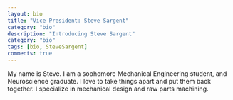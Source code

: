 ```yaml
---
layout: bio
title: "Vice President: Steve Sargent"
category: "bio"
description: "Introducing Steve Sargent"
category: "bio"
tags: [bio, SteveSargent]
comments: true
---
```


My name is Steve. I am a sophomore Mechanical Engineering student, and
Neuroscience graduate. I love to take things apart and put them back
together. I specialize in mechanical design and raw parts machining.
